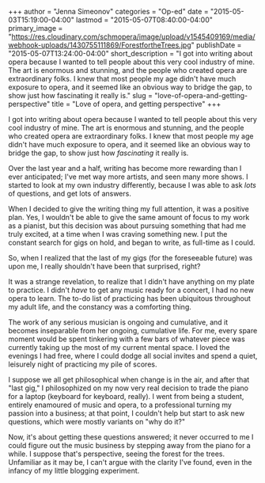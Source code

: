 +++
author = "Jenna Simeonov"
categories = "Op-ed"
date = "2015-05-03T15:19:00-04:00"
lastmod = "2015-05-07T08:40:00-04:00"
primary_image = "https://res.cloudinary.com/schmopera/image/upload/v1545409169/media/webhook-uploads/1430755111869/ForestfortheTrees.jpg"
publishDate = "2015-05-07T13:24:00-04:00"
short_description = "I got into writing about opera because I wanted to tell people about this very cool industry of mine. The art is enormous and stunning, and the people who created opera are extraordinary folks. I knew that most people my age didn&#039;t have much exposure to opera, and it seemed like an obvious way to bridge the gap, to show just how fascinating it really is."
slug = "love-of-opera-and-getting-perspective"
title = "Love of opera, and getting perspective"
+++

I got into writing about opera because I wanted to tell people about this very cool industry of mine. The art is enormous and stunning, and the people who created opera are extraordinary folks. I knew that most people my age didn't have much exposure to opera, and it seemed like an obvious way to bridge the gap, to show just how *fascinating* it really is.

Over the last year and a half, writing has become more rewarding than I ever anticipated; I've met way more artists, and seen many more shows. I started to look at my own industry differently, because I was able to ask *lots* of questions, and get lots of answers.

When I decided to give the writing thing my full attention, it was a positive plan. Yes, I wouldn't be able to give the same amount of focus to my work as a pianist, but this decision was about pursuing something that had me truly excited, at a time when I was craving something new. I put the constant search for gigs on hold, and began to write, as full-time as I could.

So, when I realized that the last of my gigs (for the foreseeable future) was upon me, I really shouldn't have been that surprised, right? 

It was a strange revelation, to realize that I didn't have anything on my plate to practice. I didn't *have* to get any music ready for a concert, I had no new opera to learn. The to-do list of practicing has been ubiquitous throughout my adult life, and the constancy was a comforting thing.

The work of any serious musician is ongoing and cumulative, and it becomes inseparable from her ongoing, cumulative life. For me, every spare moment would be spent tinkering with a few bars of whatever piece was currently taking up the most of my current mental space. I loved the evenings I had free, where I could dodge all social invites and spend a quiet, leisurely night of practicing my pile of scores. 

I suppose we all get philosophical when change is in the air, and after that "last gig," I philosophized on my now very real decision to trade the piano for a laptop (keyboard for keyboard, really). I went from being a student, entirely enamoured of music and opera, to a professional turning my passion into a business; at that point, I couldn't help but start to ask new questions, which were mostly variants on "why do it?" 

Now, it's about getting these questions answered; it never occurred to me I could figure out the music business by stepping away from the piano for a while. I suppose that's perspective, seeing the forest for the trees. Unfamiliar as it may be, I can't argue with the clarity I've found, even in the infancy of my little blogging experiment.


